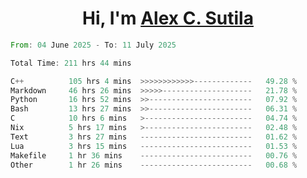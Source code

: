 <h1 align="center">Hi, I'm <a href="https://github.com/alexsutila" target="blank">Alex C. Sutila</a></h1>

<!--START_SECTION:waka-->

```rust
From: 04 June 2025 - To: 11 July 2025

Total Time: 211 hrs 44 mins

C++          105 hrs 4 mins  >>>>>>>>>>>>-------------   49.28 %
Markdown     46 hrs 26 mins  >>>>>--------------------   21.78 %
Python       16 hrs 52 mins  >>-----------------------   07.92 %
Bash         13 hrs 27 mins  >>-----------------------   06.31 %
C            10 hrs 6 mins   >------------------------   04.74 %
Nix          5 hrs 17 mins   >------------------------   02.48 %
Text         3 hrs 27 mins   -------------------------   01.62 %
Lua          3 hrs 15 mins   -------------------------   01.53 %
Makefile     1 hr 36 mins    -------------------------   00.76 %
Other        1 hr 26 mins    -------------------------   00.68 %
```

<!--END_SECTION:waka-->
